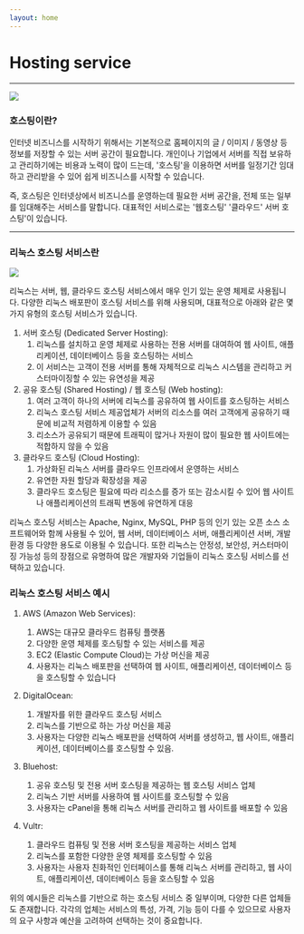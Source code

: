 ```yaml
---
layout: home
---
```


# Hosting service 


---
<img src ="https://post-phinf.pstatic.net/MjAyMDAzMTBfMTE5/MDAxNTgzODAzMDc1Mzg4.qT_9B1eT6jVUipNS4V1MRhr5E9-UTmd-S8m9VkiEt64g.BBaUN3ykCZ4omnbPljoAs0lIoXRCsGAMFtworZ0s0c0g.PNG/hosting_body01.png?type=w1200&type=w1200">

### 호스팅이란?
인터넷 비즈니스를 시작하기 위해서는 기본적으로 홈페이지의 글 / 이미지 / 동영상 등 정보를 저장할 수 있는 서버 공간이 필요합니다. 개인이나 기업에서 서버를 직접 보유하고 관리하기에는 비용과 노력이 많이 드는데, '호스팅'을 이용하면 서버를 일정기간 임대하고 관리받을 수 있어 쉽게 비즈니스를 시작할 수 있습니다.

즉, 호스팅은 인터넷상에서 비즈니스를 운영하는데 필요한 서버 공간을, 전체 또는 일부를 임대해주는 서비스를 말합니다. 대표적인 서비스로는 '웹호스팅' '클라우드' 서버 호스팅'이 있습니다.


---
### 리눅스 호스팅 서비스란

<img src = "https://blog.kakaocdn.net/dn/liiAV/btqGbPxX3oW/ccICX1T6ngv04DlOwzTZak/img.jpg">


리눅스는 서버, 웹, 클라우드 호스팅 서비스에서 매우 인기 있는 운영 체제로 사용됩니다. 다양한 리눅스 배포판이 호스팅 서비스를 위해 사용되며, 대표적으로 아래와 같은 몇 가지 유형의 호스팅 서비스가 있습니다.

1. 서버 호스팅 (Dedicated Server Hosting):
    1.  리눅스를 설치하고 운영 체제로 사용하는 전용 서버를 대여하여 웹 사이트, 애플리케이션, 데이터베이스 등을 호스팅하는 서비스
    2. 이 서비스는 고객이 전용 서버를 통해 자체적으로 리눅스 시스템을 관리하고 커스터마이징할 수 있는 유연성을 제공
2. 공유 호스팅 (Shared Hosting) / 웹 호스팅 (Web hosting): 
    1. 여러 고객이 하나의 서버에 리눅스를 공유하여 웹 사이트를 호스팅하는 서비스
    2. 리눅스 호스팅 서비스 제공업체가 서버의 리소스를 여러 고객에게 공유하기 때문에 비교적 저렴하게 이용할 수 있음
    3.  리소스가 공유되기 때문에 트래픽이 많거나 자원이 많이 필요한 웹 사이트에는 적합하지 않을 수 있음
3. 클라우드 호스팅 (Cloud Hosting): 
    1. 가상화된 리눅스 서버를 클라우드 인프라에서 운영하는 서비스
    2. 유연한 자원 할당과 확장성을 제공
    3. 클라우드 호스팅은 필요에 따라 리소스를 증가 또는 감소시킬 수 있어 웹 사이트나 애플리케이션의 트래픽 변동에 유연하게 대응

리눅스 호스팅 서비스는 Apache, Nginx, MySQL, PHP 등의 인기 있는 오픈 소스 소프트웨어와 함께 사용될 수 있어, 웹 서버, 데이터베이스 서버, 애플리케이션 서버, 개발 환경 등 다양한 용도로 이용될 수 있습니다. 또한 리눅스는 안정성, 보안성, 커스터마이징 가능성 등의 장점으로 유명하여 많은 개발자와 기업들이 리눅스 호스팅 서비스를 선택하고 있습니다.

### 리눅스 호스팅 서비스 예시

1. AWS (Amazon Web Services):
    1.  AWS는 대규모 클라우드 컴퓨팅 플랫폼
    2. 다양한 운영 체제를 호스팅할 수 있는 서비스를 제공
    3.  EC2 (Elastic Compute Cloud)는 가상 머신을 제공
    4. 사용자는 리눅스 배포판을 선택하여 웹 사이트, 애플리케이션, 데이터베이스 등을 호스팅할 수 있습니다

2. DigitalOcean: 
    1. 개발자를 위한 클라우드 호스팅 서비스
    2. 리눅스를 기반으로 하는 가상 머신을 제공
    3. 사용자는 다양한 리눅스 배포판을 선택하여 서버를 생성하고, 웹 사이트, 애플리케이션, 데이터베이스를 호스팅할 수 있음.

3. Bluehost: 
    1. 공유 호스팅 및 전용 서버 호스팅을 제공하는 웹 호스팅 서비스 업체
    2. 리눅스 기반 서버를 사용하여 웹 사이트를 호스팅할 수 있음
    3. 사용자는 cPanel을 통해 리눅스 서버를 관리하고 웹 사이트를 배포할 수 있음

4. Vultr:
    1. 클라우드 컴퓨팅 및 전용 서버 호스팅을 제공하는 서비스 업체
    2. 리눅스를 포함한 다양한 운영 체제를 호스팅할 수 있음
    3. 사용자는 사용자 친화적인 인터페이스를 통해 리눅스 서버를 관리하고, 웹 사이트, 애플리케이션, 데이터베이스 등을 호스팅할 수 있음

위의 예시들은 리눅스를 기반으로 하는 호스팅 서비스 중 일부이며, 다양한 다른 업체들도 존재합니다. 각각의 업체는 서비스의 특성, 가격, 기능 등이 다를 수 있으므로 사용자의 요구 사항과 예산을 고려하여 선택하는 것이 중요합니다.